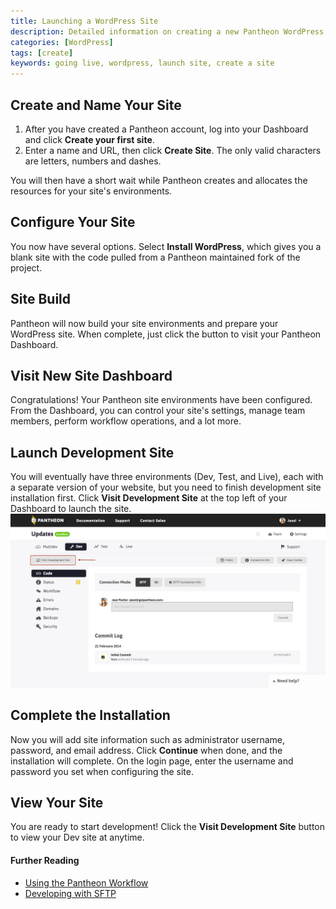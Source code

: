 ```yaml
---
title: Launching a WordPress Site
description: Detailed information on creating a new Pantheon WordPress site.  
categories: [WordPress]
tags: [create]
keywords: going live, wordpress, launch site, create a site
---
```

## Create and Name Your Site

1. After you have created a Pantheon account, log into your Dashboard and click **Create your first site**.
2. Enter a name and URL, then click **Create Site**. The only valid characters are letters, numbers and dashes.

  You will then have a short wait while Pantheon creates and allocates the resources for your site's environments.

<!-- #2 -->
## Configure Your Site

You now have several options. Select **Install WordPress**, which gives you a blank site with the code pulled from a Pantheon maintained fork of the project.

<!-- #3 -->
## Site Build

Pantheon will now build your site environments and prepare your WordPress site. When complete, just click the button to visit your Pantheon Dashboard.

<!-- #4 -->
## Visit New Site Dashboard

Congratulations! Your Pantheon site environments have been configured. From the Dashboard, you can control your site's settings, manage team members, perform workflow operations, and a lot more.

<!-- #5 -->
## Launch Development Site

You will eventually have three environments (Dev, Test, and Live), each with a separate version of your website, but you need to finish development site installation first. Click **Visit Development Site** at the top left of your Dashboard to launch the site.
![Visit development site](/source/docs/assets/images/desk_images/248569.png)

<!-- #6 -->
## Complete the Installation

Now you will add site information such as administrator username, password, and email address. Click **Continue** when done, and the installation will complete. On the login page, enter the username and password you set when configuring the site.

<!-- #7 -->
## View Your Site

You are ready to start development! Click the **Visit Development Site** button to view your Dev site at anytime.


#### Further Reading  

- [Using the Pantheon Workflow](/docs/pantheon-workflow)
- [Developing with SFTP](/docs/sftp)
